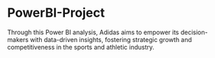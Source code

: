 # PowerBI-Project
Through this Power BI analysis, Adidas aims to empower its decision-makers with data-driven insights, fostering strategic growth and competitiveness in the sports and athletic industry.

